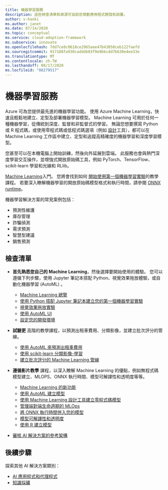 ```yaml
---
title: 機器學習服務
description: 這些檢查清單和資源可協助您規劃應用程式開發和部署。
author: v-hanki
ms.author: janet
ms.date: 07/14/2020
ms.topic: conceptual
ms.service: cloud-adoption-framework
ms.subservice: innovate
ms.openlocfilehash: 7dd7ce8c0618ce2965aee47b43858ceb122faefd
ms.sourcegitcommit: 917188fa930cadddb03f9e9bbcdd7b630e4ee33e
ms.translationtype: MT
ms.contentlocale: zh-TW
ms.lasthandoff: 08/17/2020
ms.locfileid: "88279517"
---
```

<!-- cSpell:ignore scikit RLlib ONNX Jupyter -->

# <a name="machine-learning"></a>機器學習服務

Azure 可為您提供最先進的機器學習功能。 使用 Azure Machine Learning，快速且輕鬆地建立、定型及部署機器學習模型。 Machine Learning 可用於任何一種機器學習，從傳統到深度、監督和非監督式的學習。 無論您想要撰寫 Python 或 R 程式碼，或使用零程式碼或低程式碼選項（例如 [設計](/azure/machine-learning/tutorial-designer-automobile-price-train-score)工具），都可以在 Machine Learning 工作區中建立、定型和追蹤高精確度的機器學習和深度學習模型。

您甚至可以在本機電腦上開始訓練，然後向外延展到雲端。 此服務也會與熱門深度學習交互操作，並增強式開放原始碼工具，例如 PyTorch、TensorFlow、scikit-learn 學習和光線和 RLlib。

[Machine Learning](/azure/machine-learning/)入門。 您將會找到如何 [開始使用第一個機器學習實驗](/azure/machine-learning/tutorial-1st-experiment-sdk-setup)的教學課程。 若要深入瞭解機器學習的開放原始碼模型格式和執行時間，請參閱 [ONNX runtime](http://onnxruntime.ai)。

機器學習解決方案的常見案例包括：

- 預測性維護
- 庫存管理
- 詐騙偵測
- 需求預測
- 智慧型建議
- 銷售預測

## <a name="checklist"></a>檢查清單

- **首先熟悉您自己的 Machine Learning**，然後選擇要開始使用的體驗。 您可以遵循下列步驟，使用 Jupyter 筆記本搭配 Python、視覺效果拖放體驗，或自動化機器學習 (AutoML) 。

  - [Machine Learning 總覽](/azure/machine-learning/overview-what-is-azure-ml)
  - [使用 Python 搭配 Jupyter 筆記本建立您的第一個機器學習實驗](/azure/machine-learning/tutorial-1st-experiment-sdk-setup)
  - [視覺效果拖放實驗](/azure/machine-learning/tutorial-designer-automobile-price-train-score)
  - [使用 AutoML UI](/azure/machine-learning/tutorial-first-experiment-automated-ml)
  - [設定您的開發環境](/azure/machine-learning/how-to-configure-environment)

- **試驗更** 高階的教學課程，以預測出租車費用、分類影像，並建立批次評分的管線。

  - [使用 AutoML 來預測出租車費用](/azure/machine-learning/tutorial-auto-train-models)
  - [使用 scikit-learn 分類影像-學習](/azure/machine-learning/tutorial-train-models-with-aml)
  - [建立批次評分的 Machine Learning 管線](/azure/machine-learning/tutorial-pipeline-batch-scoring-classification)

- **遵循影片教學** 課程，以深入瞭解 Machine Learning 的優點，例如無程式碼模型建立、MLOPS、ONNX 執行時間、模型可解譯性和透明度等等。

  - [Machine Learning 的新功能](https://channel9.msdn.com/Shows/AI-Show/Allup-Azure-ML)
  - [使用 AutoML 建立模型](https://aka.ms/automlvideo)
  - [使用 Machine Learning 設計工具建立零程式碼模型](https://aka.ms/studioanddesigner)
  - [管理端對端生命週期的 MLOps](https://aka.ms/mlopsvideo)
  - [將 ONNX 執行時間併入您的模型](https://www.youtube.com/watch?v=qy7X2JGLUC4)
  - [模型可解譯性和透明度](https://aka.ms/azuremlinterpret)
  - [使用 R 建立模型](https://aka.ms/Rmodels)

- [審核 AI 解決方案的參考架構](/azure/architecture/browse/#ai--machine-learning)

## <a name="next-steps"></a>後續步驟

探索其他 AI 解決方案類別：

- [AI 應用程式和代理程式](./ai-applications.md)
- [知識採礦](./knowledge-mining.md)